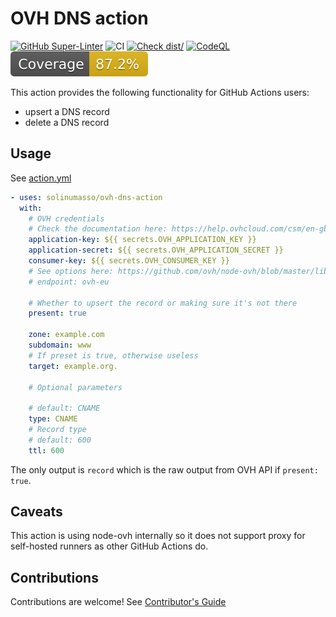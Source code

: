# OVH DNS action

[![GitHub Super-Linter](https://github.com/solinumasso/dns-ovh-action/actions/workflows/linter.yml/badge.svg)](https://github.com/super-linter/super-linter)
![CI](https://github.com/solinumasso/dns-ovh-action/actions/workflows/ci.yml/badge.svg)
[![Check dist/](https://github.com/solinumasso/dns-ovh-action/actions/workflows/check-dist.yml/badge.svg)](https://github.com/solinumasso/dns-ovh-action/actions/workflows/check-dist.yml)
[![CodeQL](https://github.com/solinumasso/dns-ovh-action/actions/workflows/codeql-analysis.yml/badge.svg)](https://github.com/solinumasso/dns-ovh-action/actions/workflows/codeql-analysis.yml)
[![Coverage](./badges/coverage.svg)](./badges/coverage.svg)

This action provides the following functionality for GitHub Actions users:

- upsert a DNS record
- delete a DNS record

## Usage

See [action.yml](action.yml)

```yaml
- uses: solinumasso/ovh-dns-action
  with:
    # OVH credentials
    # Check the documentation here: https://help.ovhcloud.com/csm/en-gb-api-getting-started-ovhcloud-api?id=kb_article_view&sysparm_article=KB0042784
    application-key: ${{ secrets.OVH_APPLICATION_KEY }}
    application-secret: ${{ secrets.OVH_APPLICATION_SECRET }}
    consumer-key: ${{ secrets.OVH_CONSUMER_KEY }}
    # See options here: https://github.com/ovh/node-ovh/blob/master/lib/endpoints.js
    # endpoint: ovh-eu

    # Whether to upsert the record or making sure it's not there
    present: true

    zone: example.com
    subdomain: www
    # If preset is true, otherwise useless
    target: example.org.

    # Optional parameters

    # default: CNAME
    type: CNAME
    # Record type
    # default: 600
    ttl: 600
```

The only output is `record` which is the raw output from OVH API if
`present: true`.

## Caveats

This action is using node-ovh internally so it does not support proxy for
self-hosted runners as other GitHub Actions do.

## Contributions

Contributions are welcome! See [Contributor's Guide](contributors.md)
